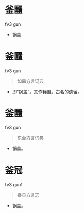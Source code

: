# 釜㔶
fv3 gun
- 锅盖

# 釜㔶
fv3 gun
> 如皋方言词典
- 即“锅盖”。又作镬㔶。古名的遗留。

# 釜㔶
fv3 gun
> 东台方言词典
- 锅盖。

# 釜冠
fv3 gun1
> 泰县方言志
- 锅盖。
